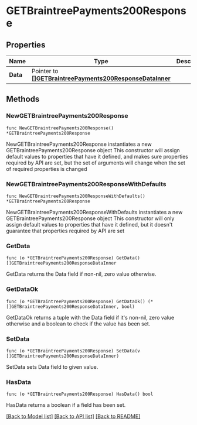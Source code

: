 # GETBraintreePayments200Response

## Properties

Name | Type | Description | Notes
------------ | ------------- | ------------- | -------------
**Data** | Pointer to [**[]GETBraintreePayments200ResponseDataInner**](GETBraintreePayments200ResponseDataInner.md) |  | [optional] 

## Methods

### NewGETBraintreePayments200Response

`func NewGETBraintreePayments200Response() *GETBraintreePayments200Response`

NewGETBraintreePayments200Response instantiates a new GETBraintreePayments200Response object
This constructor will assign default values to properties that have it defined,
and makes sure properties required by API are set, but the set of arguments
will change when the set of required properties is changed

### NewGETBraintreePayments200ResponseWithDefaults

`func NewGETBraintreePayments200ResponseWithDefaults() *GETBraintreePayments200Response`

NewGETBraintreePayments200ResponseWithDefaults instantiates a new GETBraintreePayments200Response object
This constructor will only assign default values to properties that have it defined,
but it doesn't guarantee that properties required by API are set

### GetData

`func (o *GETBraintreePayments200Response) GetData() []GETBraintreePayments200ResponseDataInner`

GetData returns the Data field if non-nil, zero value otherwise.

### GetDataOk

`func (o *GETBraintreePayments200Response) GetDataOk() (*[]GETBraintreePayments200ResponseDataInner, bool)`

GetDataOk returns a tuple with the Data field if it's non-nil, zero value otherwise
and a boolean to check if the value has been set.

### SetData

`func (o *GETBraintreePayments200Response) SetData(v []GETBraintreePayments200ResponseDataInner)`

SetData sets Data field to given value.

### HasData

`func (o *GETBraintreePayments200Response) HasData() bool`

HasData returns a boolean if a field has been set.


[[Back to Model list]](../README.md#documentation-for-models) [[Back to API list]](../README.md#documentation-for-api-endpoints) [[Back to README]](../README.md)


